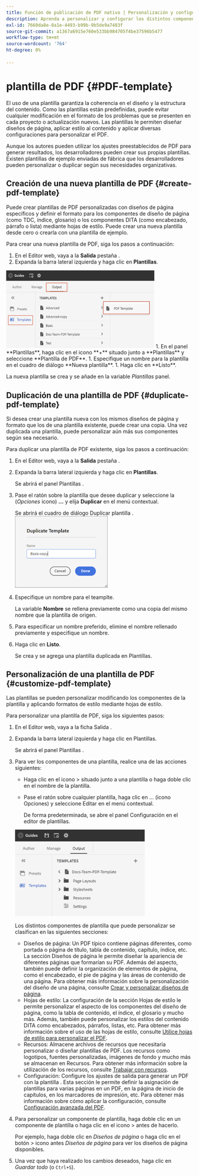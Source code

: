 ```yaml
---
title: Función de publicación de PDF nativo | Personalización y configuración de la función PDF nativo
description: Aprenda a personalizar y configurar los distintos componentes de la función de PDF nativo.
exl-id: 7660da8e-8a1e-4493-b99b-9b5de9a7483f
source-git-commit: a1367a6915e760e533bb984705f4be37596b5477
workflow-type: tm+mt
source-wordcount: '764'
ht-degree: 0%

---
```


# plantilla de PDF {#PDF-template}

El uso de una plantilla garantiza la coherencia en el diseño y la estructura del contenido. Como las plantillas están predefinidas, puede evitar cualquier modificación en el formato de los problemas que se presenten en cada proyecto o actualización nuevos. Las plantillas le permiten diseñar diseños de página, aplicar estilo al contenido y aplicar diversas configuraciones para personalizar el PDF.

Aunque los autores pueden utilizar los ajustes preestablecidos de PDF para generar resultados, los desarrolladores pueden crear sus propias plantillas. Existen plantillas de ejemplo enviadas de fábrica que los desarrolladores pueden personalizar o duplicar según sus necesidades organizativas.


## Creación de una nueva plantilla de PDF {#create-pdf-template}

Puede crear plantillas de PDF personalizadas con diseños de página específicos y definir el formato para los componentes de diseño de página (como TDC, índice, glosario) o los componentes DITA (como encabezado, párrafo o lista) mediante hojas de estilo. Puede crear una nueva plantilla desde cero o crearla con una plantilla de ejemplo.

Para crear una nueva plantilla de PDF, siga los pasos a continuación:
1. En el Editor web, vaya a la **Salida** pestaña .
1. Expanda la barra lateral izquierda y haga clic en **Plantillas**.
<img src="assets/create-pdf-template.png" alt="Crear plantilla de PDF" width="400">
1. En el panel **Plantillas**, haga clic en el icono **+** situado junto a **Plantillas** y seleccione **Plantilla de PDF**.
1. Especifique un nombre para la plantilla en el cuadro de diálogo **Nueva plantilla**.
1. Haga clic en **Listo**.

La nueva plantilla se crea y se añade en la variable *Plantillas* panel.

## Duplicación de una plantilla de PDF {#duplicate-pdf-template}

Si desea crear una plantilla nueva con los mismos diseños de página y formato que los de una plantilla existente, puede crear una copia. Una vez duplicada una plantilla, puede personalizar aún más sus componentes según sea necesario.

Para duplicar una plantilla de PDF existente, siga los pasos a continuación:
1. En el Editor web, vaya a la **Salida** pestaña .
1. Expanda la barra lateral izquierda y haga clic en **Plantillas**.

   Se abrirá el panel Plantillas .
1. Pase el ratón sobre la plantilla que desee duplicar y seleccione la (*Opciones* icono) **...** y elija **Duplicar** en el menú contextual.

   Se abrirá el cuadro de diálogo Duplicar plantilla .\
   <img src="assets/duplicate-template.png" alt="Duplicar plantilla de PDF" width="250">
1. Especifique un nombre para el teamplte.

   La variable **Nombre** se rellena previamente como una copia del mismo nombre que la plantilla de origen.

1. Para especificar un nombre preferido, elimine el nombre rellenado previamente y especifique un nombre.
1. Haga clic en **Listo**.

   Se crea y se agrega una plantilla duplicada en Plantillas.

## Personalización de una plantilla de PDF {#customize-pdf-template}

Las plantillas se pueden personalizar modificando los componentes de la plantilla y aplicando formatos de estilo mediante hojas de estilo.

Para personalizar una plantilla de PDF, siga los siguientes pasos:
1. En el Editor web, vaya a la ficha Salida .
1. Expanda la barra lateral izquierda y haga clic en Plantillas.

   Se abrirá el panel Plantillas .
1. Para ver los componentes de una plantilla, realice una de las acciones siguientes:

   * Haga clic en el icono > situado junto a una plantilla o haga doble clic en el nombre de la plantilla.
   * Pase el ratón sobre cualquier plantilla, haga clic en ... (icono Opciones) y seleccione Editar en el menú contextual.

      De forma predeterminada, se abre el panel Configuración en el editor de plantillas.
   <img src="assets/customize-pdf-template.png" alt="Personalizar tutoriales de PDF" width="350">

   Los distintos componentes de plantilla que puede personalizar se clasifican en las siguientes secciones:
   * Diseños de página: Un PDF típico contiene páginas diferentes, como portada o página de título, tabla de contenido, capítulo, índice, etc. La sección Diseños de página le permite diseñar la apariencia de diferentes páginas que formarían su PDF. Además del aspecto, también puede definir la organización de elementos de página, como el encabezado, el pie de página y las áreas de contenido de una página. Para obtener más información sobre la personalización del diseño de una página, consulte [Crear y personalizar diseños de página](components-pdf-template.md#create-customize-page-layout).
   * Hojas de estilo: La configuración de la sección Hojas de estilo le permite personalizar el aspecto de los componentes del diseño de página, como la tabla de contenido, el índice, el glosario y mucho más. Además, también puede personalizar los estilos del contenido DITA como encabezados, párrafos, listas, etc. Para obtener más información sobre el uso de las hojas de estilo, consulte [Utilice hojas de estilo para personalizar el PDF](components-pdf-template.md#stylesheet-customization).
   * Recursos: Almacene archivos de recursos que necesitaría personalizar o diseñar plantillas de PDF. Los recursos como logotipos, fuentes personalizadas, imágenes de fondo y mucho más se almacenan en Recursos. Para obtener más información sobre la utilización de los recursos, consulte [Trabajar con recursos](components-pdf-template.md#work-with-resources).
   * Configuración: Configure los ajustes de salida para generar un PDF con la plantilla . Esta sección le permite definir la asignación de plantillas para varias páginas en un PDF, en la página de inicio de capítulos, en los marcadores de impresión, etc. Para obtener más información sobre cómo aplicar la configuración, consulte [Configuración avanzada del PDF](components-pdf-template.md#advanced-pdf-settings).
1. Para personalizar un componente de plantilla, haga doble clic en un componente de plantilla o haga clic en el icono > antes de hacerlo.

   Por ejemplo, haga doble clic en *Diseños de página* o haga clic en el botón *>* icono antes *Diseños de página* para ver los diseños de página disponibles.
1. Una vez que haya realizado los cambios deseados, haga clic en *Guardar todo* (o `Ctrl+S`).
